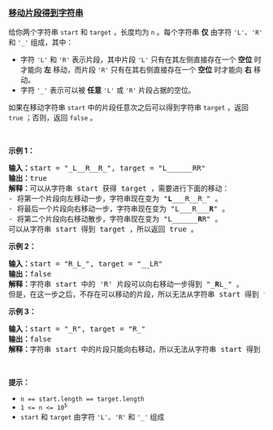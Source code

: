 ### [移动片段得到字符串](https://leetcode-cn.com/problems/move-pieces-to-obtain-a-string)

<p>给你两个字符串 <code>start</code> 和 <code>target</code> ，长度均为 <code>n</code> 。每个字符串 <strong>仅</strong> 由字符 <code>'L'</code>、<code>'R'</code> 和 <code>'_'</code> 组成，其中：</p>

<ul>
	<li>字符 <code>'L'</code> 和 <code>'R'</code> 表示片段，其中片段 <code>'L'</code> 只有在其左侧直接存在一个 <strong>空位</strong> 时才能向 <strong>左</strong> 移动，而片段 <code>'R'</code> 只有在其右侧直接存在一个 <strong>空位</strong> 时才能向 <strong>右</strong> 移动。</li>
	<li>字符 <code>'_'</code> 表示可以被 <strong>任意</strong> <code>'L'</code> 或 <code>'R'</code> 片段占据的空位。</li>
</ul>

<p>如果在移动字符串 <code>start</code> 中的片段任意次之后可以得到字符串 <code>target</code> ，返回 <code>true</code> ；否则，返回 <code>false</code> 。</p>

<p>&nbsp;</p>

<p><strong>示例 1：</strong></p>

<pre><strong>输入：</strong>start = "_L__R__R_", target = "L______RR"
<strong>输出：</strong>true
<strong>解释：</strong>可以从字符串 start 获得 target ，需要进行下面的移动：
- 将第一个片段向左移动一步，字符串现在变为 "<strong>L</strong>___R__R_" 。
- 将最后一个片段向右移动一步，字符串现在变为 "L___R___<strong>R</strong>" 。
- 将第二个片段向右移动散步，字符串现在变为 "L______<strong>R</strong>R" 。
可以从字符串 start 得到 target ，所以返回 true 。
</pre>

<p><strong>示例 2：</strong></p>

<pre><strong>输入：</strong>start = "R_L_", target = "__LR"
<strong>输出：</strong>false
<strong>解释：</strong>字符串 start 中的 'R' 片段可以向右移动一步得到 "_<strong>R</strong>L_" 。
但是，在这一步之后，不存在可以移动的片段，所以无法从字符串 start 得到 target 。
</pre>

<p><strong>示例 3：</strong></p>

<pre><strong>输入：</strong>start = "_R", target = "R_"
<strong>输出：</strong>false
<strong>解释：</strong>字符串 start 中的片段只能向右移动，所以无法从字符串 start 得到 target 。</pre>

<p>&nbsp;</p>

<p><strong>提示：</strong></p>

<ul>
	<li><code>n == start.length == target.length</code></li>
	<li><code>1 &lt;= n &lt;= 10<sup>5</sup></code></li>
	<li><code>start</code> 和 <code>target</code> 由字符 <code>'L'</code>、<code>'R'</code> 和 <code>'_'</code> 组成</li>
</ul>
